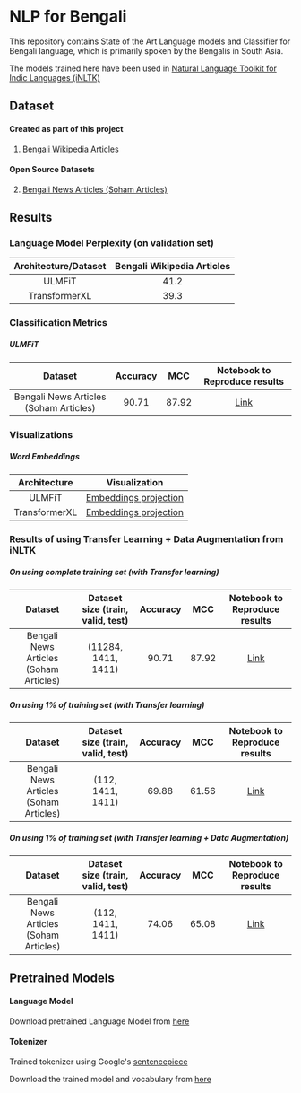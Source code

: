 # NLP for Bengali

This repository contains State of the Art Language models
 and Classifier for Bengali language, which is primarily spoken by the Bengalis
  in South Asia.

The models trained here have been used in [Natural Language Toolkit for Indic Languages
 (iNLTK)](https://github.com/goru001/inltk)

## Dataset

#### Created as part of this project
1. [Bengali Wikipedia Articles](https://www.kaggle.com/disisbig/bengali-wikipedia-articles)

#### Open Source Datasets
2. [Bengali News Articles (Soham Articles)](https://github.com/ai4bharat-indicnlp/indicnlp_corpus#publicly-available-classification-datasets)

## Results

### Language Model Perplexity (on validation set)

| Architecture/Dataset | Bengali Wikipedia Articles |
|:--------:|:----:|
|   ULMFiT  |  41.2  |
|  TransformerXL |  39.3  |

### Classification Metrics

##### ULMFiT

| Dataset | Accuracy | MCC | Notebook to Reproduce results |
|:--------:|:----:|:----:|:----:|
| Bengali News Articles (Soham Articles) |  90.71  |  87.92  | [Link](https://github.com/goru001/nlp-for-bengali/blob/master/classification/Bengali_Classification_Model.ipynb) |


### Visualizations
 
##### Word Embeddings

| Architecture | Visualization |
|:--------:|:----:|
| ULMFiT | [Embeddings projection](https://projector.tensorflow.org/?config=https://raw.githubusercontent.com/goru001/nlp-for-bengali/master/language-model/embedding_projector_config.json) |
| TransformerXL | [Embeddings projection](https://projector.tensorflow.org/?config=https://raw.githubusercontent.com/goru001/nlp-for-bengali/master/language-model/embedding_projector_transformer_config.json)  |

### Results of using Transfer Learning + Data Augmentation from iNLTK

##### On using complete training set (with Transfer learning)

| Dataset | Dataset size (train, valid, test) | Accuracy | MCC | Notebook to Reproduce results |
|:--------:|:----:|:----:|:----:|:----:|
| Bengali News Articles (Soham Articles) | (11284, 1411, 1411) | 90.71 | 87.92 | [Link](https://github.com/goru001/nlp-for-bengali/blob/master/classification/Bengali_Classification_Model.ipynb) |
 

##### On using 1% of training set (with Transfer learning)

| Dataset | Dataset size (train, valid, test) | Accuracy | MCC | Notebook to Reproduce results |
|:--------:|:----:|:----:|:----:|:----:|
| Bengali News Articles (Soham Articles) | (112, 1411, 1411) | 69.88 | 61.56 | [Link](https://github.com/goru001/nlp-for-bengali/blob/master/classification/Bengali_Classification_Model_without_Data_Aug.ipynb) |
 
##### On using 1% of training set (with Transfer learning + Data Augmentation)

| Dataset | Dataset size (train, valid, test) | Accuracy | MCC | Notebook to Reproduce results |
|:--------:|:----:|:----:|:----:|:----:|
| Bengali News Articles (Soham Articles) | (112, 1411, 1411) | 74.06 | 65.08 | [Link](https://github.com/goru001/nlp-for-bengali/blob/master/classification/Bengali_Classification_Model_with_Data_Aug.ipynb) |


## Pretrained Models

#### Language Model

Download pretrained Language Model from [here](https://drive.google.com/open?id=13zyTFh-0p886o7ycMBxI3Vb0uVos_fbH)

#### Tokenizer

Trained tokenizer using Google's [sentencepiece](https://github.com/google/sentencepiece)

Download the trained model and vocabulary from [here](https://drive.google.com/open?id=1RlrKSR7MLBaEVrrS_foGja_VCY_enuYB)